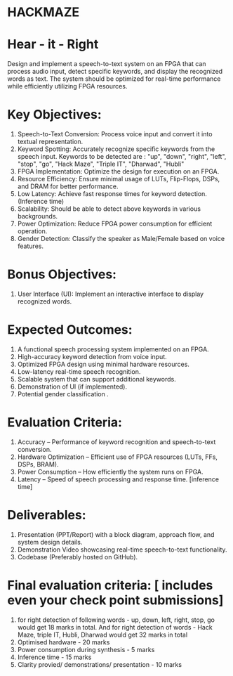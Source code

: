 # HACKMAZE
# Hear - it - Right
Design and implement a speech-to-text system on an FPGA that can process audio input, detect specific keywords, and display the recognized words as text. The system should be optimized for real-time performance while efficiently utilizing FPGA resources.
# Key Objectives:
1. Speech-to-Text Conversion: Process voice input and convert it into textual representation.
2. Keyword Spotting: Accurately recognize specific keywords from the speech input. 
Keywords to be detected are : "up", "down", "right", "left", "stop", "go", "Hack Maze", "Triple IT", "Dharwad", "Hubli"
3. FPGA Implementation: Optimize the design for execution on an FPGA.
4.  Resource Efficiency: Ensure minimal usage of LUTs, Flip-Flops, DSPs, and DRAM for better performance.
5. Low Latency: Achieve fast response times for keyword detection. (Inference time)
6.  Scalability: Should be able to detect above keywords in various backgrounds.
7. Power Optimization: Reduce FPGA power consumption for efficient operation.
 8. Gender Detection: Classify the speaker as Male/Female based on voice features.
# Bonus Objectives:
1. User Interface (UI): Implement an interactive interface to display recognized words.

# Expected Outcomes:
1. A functional speech processing system implemented on an FPGA.
2. High-accuracy keyword detection from voice input.
3. Optimized FPGA design using minimal hardware resources.
4. Low-latency real-time speech recognition.
5. Scalable system that can support additional keywords.
6. Demonstration of UI (if implemented).
7. Potential gender classification .

# Evaluation Criteria:
1. Accuracy – Performance of keyword recognition and speech-to-text conversion.
2. Hardware Optimization – Efficient use of FPGA resources (LUTs, FFs, DSPs, BRAM).
3. Power Consumption – How efficiently the system runs on FPGA.
4. Latency – Speed of speech processing and response time. [inference time]

# Deliverables:
1. Presentation (PPT/Report) with a block diagram, approach flow, and system design details.
2. Demonstration Video showcasing real-time speech-to-text functionality.
3. Codebase (Preferably hosted on GitHub).
# Final evaluation criteria: [ includes even your check point submissions]
1. for right detection of following words - up, down, left, right, stop, go would get 18 marks in total. And for right detection of words - Hack Maze, triple IT, Hubli, Dharwad would get 32 marks in total
2. Optimised hardware - 20 marks
3. Power consumption during synthesis - 5 marks
4. Inference time - 15 marks
5. Clarity provied/ demonstrations/ presentation - 10 marks
